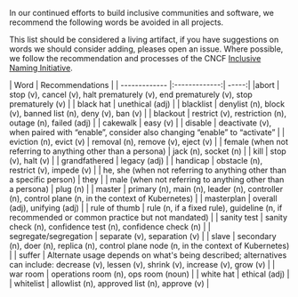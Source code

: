 
In our continued efforts to build inclusive communities and software, we recommend the following words be avoided in all projects.

This list should be considered a living artifact, if you have suggestions on words we should consider adding, pleases open an issue. Where possible, we follow the recommendation and processes of the CNCF [Inclusive Naming Initiative](https://inclusivenaming.org/).

| Word        | Recommendations         |
| ------------- |:-------------:| -----:|
|abort        | stop (v), cancel (v), halt prematurely (v), end prematurely (v), stop prematurely (v) |
| black hat   | unethical (adj) |
| blacklist   | denylist (n), block (v), banned list (n), deny (v), ban (v)   |
| blackout    | restrict (v), restriction (n), outage (n), failed (adj) |
| cakewalk	  | easy (v) |
| disable     | deactivate (v), when paired with “enable”, consider also changing “enable” to “activate” |
| eviction (n), evict (v) | removal (n), remove (v), eject (v) |
| female (when not referring to anything other than a persona)     | jack (n), socket (n) |
| kill        | stop (v), halt (v) |
| grandfathered | 	legacy (adj) |
| handicap	  | obstacle (n), restrict (v), impede (v) |
| he, she (when not referring to anything other than a specific person)         | they |
| male (when not referring to anything other than a persona)  | plug (n) |
| master      | primary (n), main (n), leader (n), controller (n), control plane (n, in the context of Kubernetes) |
| masterplan	| overall (adj), unifying (adj) |
| rule of thumb | rule (n, if a fixed rule), guideline (n, if recommended or common practice but not mandated) |
| sanity test   | sanity check (n), confidence test (n), confidence check (n) |
| segregate/segregation | separate (v), separation (v) |
| slave       | secondary (n), doer (n), replica (n), control plane node (n, in the context of Kubernetes) |
| suffer        | Alternate usage depends on what's being described; alternatives can include: decrease (v), lessen (v), shrink (v), increase (v), grow (v) |
| war room	    | operations room (n), ops room (noun) |
| white hat     | ethical (adj) |
| whitelist   | allowlist (n), approved list (n), approve (v) |
